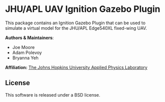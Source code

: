 # JHU/APL UAV Ignition Gazebo Plugin
This package contains an Ignition Gazebo Plugin that can be used to simulate a virtual model for the JHU/APL Edge540XL fixed-wing UAV.

**Authors & Maintainers**:

*  Joe Moore
*  Adam Polevoy
*  Bryanna Yeh

**Affiliation:** [The Johns Hopkins University Applied Physics Laboratory](https://www.jhuapl.edu/)

## License
This software is released under a BSD license.
